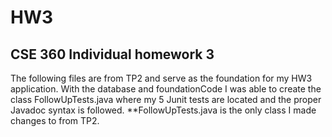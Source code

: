 # HW3
## CSE 360 Individual homework 3

  The following files are from TP2 and serve as the foundation for my HW3 application. 
  With the database and foundationCode I was able to create the class FollowUpTests.java where my 5 Junit tests are located and the proper 
 Javadoc syntax is followed. 
  **FollowUpTests.java is the only class I made changes to from TP2.
 
